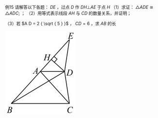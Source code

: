 例15 请解答以下各题： $D E$ ，过点 $D$ 作 $D H \bot A E$ 于点 $H$ （1）求证： $\triangle A D E { \cong } \triangle A D C ;$ ；
（2）用等式表示线段 $A H$ 与 $C D$ 的数量关系，并证明；

（3）若 $A D = 2 { \sqrt { 5 } }$ ， $C D { = } 6$ ，求 $A B$ 的长

![](<../../qs_image_DB/专题1-1_一网打尽全等三角形模型_·十个模型（解析版）/c97f42473a0beff46f232ae05563b47758985526937c20aa46bed49ee8fefba8.jpg>)
